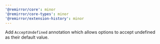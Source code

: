 ```yaml
---
'@remirror/core': minor
'@remirror/core-types': minor
'@remirror/extension-history': minor
---
```


Add `AcceptUndefined` annotation which allows options to accept undefined as their default value.
